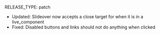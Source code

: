 RELEASE_TYPE: patch

- Updated: Slideover now accepts a close target for when it is in a live_component
- Fixed: Disabled buttons and links should not do anything when clicked

